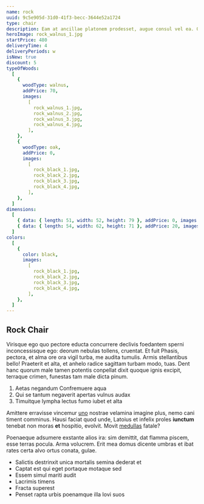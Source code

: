 ```yaml
---
name: rock
uuid: 9c5e905d-31d0-41f3-becc-3644e52a1724
type: chair
description: Eam at ancillae platonem prodesset, augue consul vel ea. Quem errem at per. At quo justo vocibus. Vis etiam deserunt persecuti at, pro an propriae intellegam accommodare.
heroImage: rock_walnus_1.jpg
startPrice: 480
deliveryTime: 4
deliveryPeriods: w
isNew: true
discount: 5
typeOfWoods:
  [
    {
      woodType: walnus,
      addPrice: 70,
      images:
        [
          rock_walnus_1.jpg,
          rock_walnus_2.jpg,
          rock_walnus_3.jpg,
          rock_walnus_4.jpg,
        ],
    },
    {
      woodType: oak,
      addPrice: 0,
      images:
        [
          rock_black_1.jpg,
          rock_black_2.jpg,
          rock_black_3.jpg,
          rock_black_4.jpg,
        ],
    },
  ]
dimensions:
  [
    { data: { length: 51, width: 52, height: 79 }, addPrice: 0, images: [] },
    { data: { length: 54, width: 62, height: 71 }, addPrice: 20, images: [] },
  ]
colors:
  [
    {
      color: black,
      images:
        [
          rock_black_1.jpg,
          rock_black_2.jpg,
          rock_black_3.jpg,
          rock_black_4.jpg,
        ],
    },
  ]
---
```


## Rock Chair

Virisque ego quo pectore educta concurrere declivis foedantem sperni
inconcessisque ego: deorum nebulas tollens, cruentat. Et fuit Phasis, pectora,
et alma ore ora vigil turba, me audita tumulis. Armis stellantibus bello!
Praeterit et alta, et anhelo radice sagittam turbam modo, tuas. Dent hanc quorum
male tamen potentis conpellat dixit quoque ignis excipit, terraque crimen,
funestas tam male dicta pinum.

1. Aetas negandum Confremuere aqua
2. Qui se tantum negaverit apertas vulnus audax
3. Timuitque lympha lectus fumo iubet et alta

Amittere erravisse vincemur [uno](http://tamen-redeuntem.com/utve) nostrae
velamina imagine plus, nemo cani timent comminus. Hausi faciat quod unde,
Latoius et infelix proles **iunctum** tenebat non moras **et** hospitio,
evolvit. Movit [medullas](http://cui-ab.com/) fatale?

Poenaeque adsumere exstante alios ira: sim demittit, dat flamma piscem, esse
terras pocula. Arma volucrem. Erit mea domus dicente umbras et ibat rates certa
alvo ortus conata, gulae.

- Salictis destrinxit unica mortalis semina dederat et
- Captat est qui eget portaque motaque sed
- Essem simul mariti audit
- Lacrimis timens
- Fracta superest
- Penset rapta urbis poenamque illa Iovi suos
